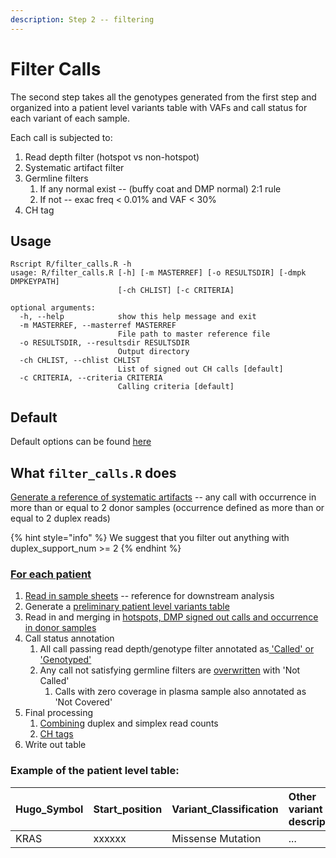 ```yaml
---
description: Step 2 -- filtering
---
```


# Filter Calls

The second step takes all the genotypes generated from the first step and organized into a patient level variants table with VAFs and call status for each variant of each sample.  

Each call is subjected to:

1. Read depth filter \(hotspot vs non-hotspot\)
2. Systematic artifact filter
3. Germline filters 
   1. If any normal exist -- \(buffy coat and DMP normal\) 2:1 rule
   2. If not -- exac freq &lt; 0.01% and VAF &lt; 30%
4. CH tag

## Usage

```text
Rscript R/filter_calls.R -h                                         
usage: R/filter_calls.R [-h] [-m MASTERREF] [-o RESULTSDIR] [-dmpk DMPKEYPATH]
                        [-ch CHLIST] [-c CRITERIA]

optional arguments:
  -h, --help            show this help message and exit
  -m MASTERREF, --masterref MASTERREF
                        File path to master reference file
  -o RESULTSDIR, --resultsdir RESULTSDIR
                        Output directory
  -ch CHLIST, --chlist CHLIST
                        List of signed out CH calls [default]
  -c CRITERIA, --criteria CRITERIA
                        Calling criteria [default]
```

## Default

Default options can be found [here](../setup/resources.md#filter-calls)

## What `filter_calls.R` does

[Generate a reference of systematic artifacts](https://github.com/msk-access/access_data_analysis/blob/17a26eea455707c82824493ebc597d9850d47e82/R/filter_calls.R#L35-L39) -- any call with occurrence in more than or equal to 2 donor samples \(occurrence defined as more than or equal to 2 duplex reads\) 

{% hint style="info" %}
We suggest that you filter out anything with duplex\_support\_num &gt;= 2
{% endhint %}

### [For each patient](https://github.com/msk-access/access_data_analysis/blob/17a26eea455707c82824493ebc597d9850d47e82/R/filter_calls.R#L43)

1. [Read in sample sheets](https://github.com/msk-access/access_data_analysis/blob/17a26eea455707c82824493ebc597d9850d47e82/R/filter_calls.R#L48-L50) -- reference for downstream analysis
2. Generate a [preliminary patient level variants table](https://github.com/msk-access/access_data_analysis/blob/17a26eea455707c82824493ebc597d9850d47e82/R/filter_calls.R#L52-L77) 
3. Read in and merging in [hotspots, DMP signed out calls and occurrence in donor samples](https://github.com/msk-access/access_data_analysis/blob/17a26eea455707c82824493ebc597d9850d47e82/R/filter_calls.R#L78-L97)
4. Call status annotation
   1. All call passing read depth/genotype filter annotated as[ 'Called' or 'Genotyped'](https://github.com/msk-access/access_data_analysis/blob/17a26eea455707c82824493ebc597d9850d47e82/R/filter_calls.R#L112-L126)
   2. Any call not satisfying germline filters are [overwritten](https://github.com/msk-access/access_data_analysis/blob/17a26eea455707c82824493ebc597d9850d47e82/R/filter_calls.R#L127-L145) with 'Not Called'
      1. Calls with zero coverage in plasma sample also annotated as 'Not Covered'
5. Final processing
   1. [Combining](https://github.com/msk-access/access_data_analysis/blob/17a26eea455707c82824493ebc597d9850d47e82/R/filter_calls.R#L150-L160) duplex and simplex read counts
   2. [CH tags](https://github.com/msk-access/access_data_analysis/blob/17a26eea455707c82824493ebc597d9850d47e82/R/filter_calls.R#L161-L174)
6. Write out table

### Example of the patient level table:

| Hugo\_Symbol | Start\_position | Variant\_Classification | Other variant descriptions | ... | C-xxxxxx-L001-d\_\_\_duplex.called | C-xxxxxx-L001-d\_\_\_duplex.total | C-xxxxxx-L002-d\_\_\_duplex.called | C-xxxxxx-L001-d\_\_\_duplex.total | C-xxxxxx-N001-d\_\_\_unfilterednormal | P-xxxxxxx-T01-IM6\_\_\_DMP\_Tumor | P-xxxxxxx-T01-IM6\_\_\_DMP\_Normal |
| :--- | :--- | :--- | :--- | :--- | :--- | :--- | :--- | :--- | :--- | :--- | :--- |
| KRAS | xxxxxx | Missense Mutation | ... | ... | Called | 15/1500\(0.01\) | Not Called | 0/1800\(0\) | 0/200\(0\) | 200/800\(0.25\) | 1/700\(0.001\) |

